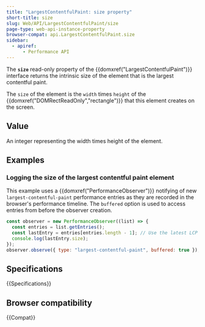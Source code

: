 ```yaml
---
title: "LargestContentfulPaint: size property"
short-title: size
slug: Web/API/LargestContentfulPaint/size
page-type: web-api-instance-property
browser-compat: api.LargestContentfulPaint.size
sidebar:
  - apiref:
      - Performance API
---
```


The **`size`** read-only property of the {{domxref("LargestContentfulPaint")}} interface returns the intrinsic size of the element that is the largest contentful paint.

The `size` of the element is the `width` times `height` of the {{domxref("DOMRectReadOnly","rectangle")}} that this element creates on the screen.

## Value

An integer representing the width times height of the element.

## Examples

### Logging the size of the largest contentful paint element

This example uses a {{domxref("PerformanceObserver")}} notifying of new `largest-contentful-paint` performance entries as they are recorded in the browser's performance timeline. The `buffered` option is used to access entries from before the observer creation.

```js
const observer = new PerformanceObserver((list) => {
  const entries = list.getEntries();
  const lastEntry = entries[entries.length - 1]; // Use the latest LCP candidate
  console.log(lastEntry.size);
});
observer.observe({ type: "largest-contentful-paint", buffered: true });
```

## Specifications

{{Specifications}}

## Browser compatibility

{{Compat}}
